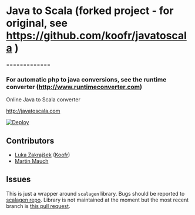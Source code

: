 # Java to Scala (forked project - for original, see https://github.com/koofr/javatoscala )

=============

### For automatic php to java conversions, see the runtime converter (http://www.runtimeconverter.com)

Online Java to Scala converter

http://javatoscala.com

[![Deploy](https://www.herokucdn.com/deploy/button.png)](https://heroku.com/deploy)

## Contributors

- [Luka Zakrajšek](https://github.com/bancek) ([Koofr](http://koofr.eu))
- [Martin Mauch](https://github.com/nightscape)

## Issues

This is just a wrapper around `scalagen` library. Bugs should be reported to [scalagen repo](https://github.com/timowest/scalagen). Library is not maintained at the moment but the most recent branch is [this pull request](https://github.com/timowest/scalagen/pull/84).
